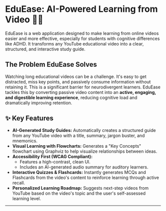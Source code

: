 # EduEase: AI-Powered Learning from Video 🧠✨

EduEase is a web application designed to make learning from online videos easier and more effective, especially for students with cognitive differences like ADHD. It transforms any YouTube educational video into a clear, structured, and interactive study guide.

## The Problem EduEase Solves

Watching long educational videos can be a challenge. It's easy to get distracted, miss key points, and passively consume information without retaining it. This is a significant barrier for neurodivergent learners. EduEase tackles this by converting passive video content into an **active, engaging, and digestible learning experience**, reducing cognitive load and dramatically improving retention.

## ✨ Key Features

-   **AI-Generated Study Guides:** Automatically creates a structured guide from any YouTube video with a title, summary, jargon buster, and mnemonics.
-   **Visual Learning with Flowcharts:** Generates a "Key Concepts" flowchart using Graphviz to help visualize relationships between ideas.
-   **Accessibility First (WCAG Compliant):**
    -   Features a high-contrast, clean UI.
    -   Includes an AI-generated audio summary for auditory learners.
-   **Interactive Quizzes & Flashcards:** Instantly generates MCQs and Flashcards from the video's content to reinforce learning through active recall.
-   **Personalized Learning Roadmap:** Suggests next-step videos from YouTube based on the video's topic and the user's self-assessed learning level.

---
